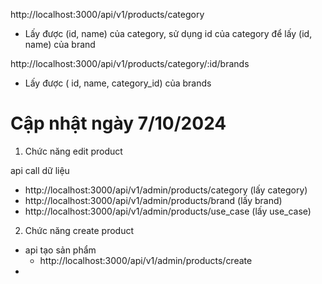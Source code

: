http://localhost:3000/api/v1/products/category

- Lấy được (id, name) của category, sử dụng id của category để lấy (id, name) của brand

http://localhost:3000/api/v1/products/category/:id/brands

- Lấy được ( id, name, category_id) của brands

# Cập nhật ngày 7/10/2024

1. Chức năng edit product

api call dữ liệu

- http://localhost:3000/api/v1/admin/products/category (lấy category)
- http://localhost:3000/api/v1/admin/products/brand (lấy brand)
- http://localhost:3000/api/v1/admin/products/use_case (lấy use_case)

2. Chức năng create product

- api tạo sản phẩm
  - http://localhost:3000/api/v1/admin/products/create
-
